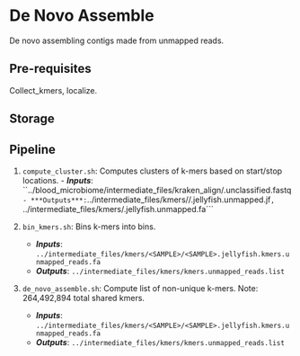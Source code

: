 # De Novo Assemble

De novo assembling contigs made from unmapped reads.

## Pre-requisites
Collect_kmers, localize.

## Storage

## Pipeline

1.   ```compute_cluster.sh```: Computes clusters of k-mers based on start/stop locations.
    - ***Inputs***: ``../blood_microbiome/intermediate_files/kraken_align/<SAMPLE>.unclassified.fastq```
    - ***Outputs***: ```../intermediate_files/kmers/<SAMPLE>/<SAMPLE>.jellyfish.unmapped.jf```, ```../intermediate_files/kmers/<SAMPLE>.jellyfish.unmapped.fa```

2.  ```bin_kmers.sh```: Bins k-mers into bins.
    - ***Inputs***: ```../intermediate_files/kmers/<SAMPLE>/<SAMPLE>.jellyfish.kmers.unmapped_reads.fa```
    - ***Outputs***: ```../intermediate_files/kmers/kmers.unmapped_reads.list```

3.  ```de_novo_assemble.sh```: Compute list of non-unique k-mers. Note: 264,492,894 total shared kmers.
    - ***Inputs***: ```../intermediate_files/kmers/<SAMPLE>/<SAMPLE>.jellyfish.kmers.unmapped_reads.fa```
    - ***Outputs***: ```../intermediate_files/kmers/kmers.unmapped_reads.list```
